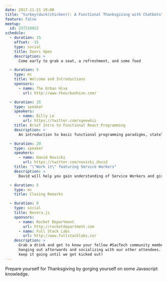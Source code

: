```yaml
---
date: 2017-11-21 19:00
title: "turkey(duck(chicken)): A Functional Thanksgiving with Chatbots"
feature: false
meetup:
  id: 237210922
schedule:
  - duration: 15
    offset: -15
    type: social
    title: Doors Open
    description: >
      Come early to grab a seat, a refreshment, and some food

  - duration: 5
    type: mc
    title: Welcome and Introductions
    sponsors:
      - name: The Urban Hive
        url: http://www.theurbanhive.com/

  - duration: 25
    type: speaker
    speakers:
      - name: Billy Le
        url: https://twitter.com/xgeewhiz
    title: Brief Intro to Functional React Programming
    description: >
      An introduction to basic functional programming paradigms, stateless Components, Stateless Functional Components, Functional Components, and using functional programming utility libraries.

  - duration: 20
    type: speaker
    speakers:
      - name: David Novicki
        url: https://twitter.com/novicki_david
    title: "\"Work it\" featuring Service Workers"
    description: >
      David will help you gain understanding of Service Workers and give some cool examples on how to use them. Unfortunately Missy Elliot could not make it.

  - duration: 5
    type: mc
    title: Closing Remarks

  - duration: 0
    type: social
    title: Bevera.js
    sponsors:
      - name: Rocket Department
        url: http://rocketdepartment.com
      - name: Full Stack Labs
        url: http://www.fullstacklabs.co/
    description: >
      Grab a drink and get to know your fellow #SacTech community members by
      hanging out afterwards and socializing with our other attendees. We'll
      keep it going until we get kicked out!
---
```


Prepare yourself for Thanksgiving by gorging yourself on some Javascript knowledge.
